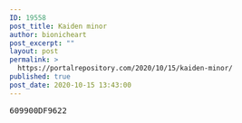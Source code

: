 ```yaml
---
ID: 19558
post_title: Kaiden minor
author: bionicheart
post_excerpt: ""
layout: post
permalink: >
  https://portalrepository.com/2020/10/15/kaiden-minor/
published: true
post_date: 2020-10-15 13:43:00
---
```

<pre>609900DF9622</pre>